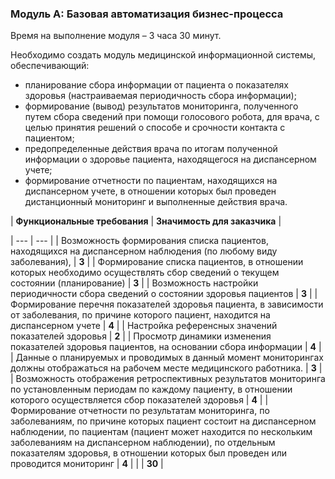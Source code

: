 ### Модуль А: Базовая автоматизация бизнес-процесса

Время на выполнение модуля – 3 часа 30 минут.

Необходимо создать модуль медицинской информационной системы, обеспечивающий:

- планирование сбора информации от пациента о показателях здоровья (настраиваемая периодичность сбора информации);
- формирование (вывод) результатов мониторинга, полученного путем сбора сведений при помощи голосового робота, для врача, с целью принятия решений о способе и срочности контакта с пациентом;
- предопределенные действия врача по итогам полученной информации о здоровье пациента, находящегося на диспансерном учете;
- формирование отчетности по пациентам, находящихся на диспансерном учете, в отношении которых был проведен дистанционный мониторинг и выполненные действия врача.

| **Функциональные требования** | **Значимость для заказчика** |

| --- | --- |
| Возможность формирования списка пациентов, находящихся на диспансерном наблюдения (по любому виду заболевания), | **3** |
| Формирование списка пациентов, в отношении которых необходимо осуществлять сбор сведений о текущем состоянии (планирование) | **3** |
| Возможность настройки периодичности сбора сведений о состоянии здоровья пациентов | **3** |
| Формирование перечня показателей здоровья пациента, в зависимости от заболевания, по причине которого пациент, находится на диспансерном учете | **4** |
| Настройка референсных значений показателей здоровья | **2** |
| Просмотр динамики изменения показателей здоровья пациентов, на основании сбора информации | **4** |
| Данные о планируемых и проводимых в данный момент мониторингах должны отображаться на рабочем месте медицинского работника. | **3** |
| Возможность отображения ретроспективных результатов мониторинга по установленным периодам по каждому пациенту, в отношении которого осуществляется сбор показателей здоровья | **4** |
| Формирование отчетности по результатам мониторинга, по заболеваниям, по причине которых пациент состоит на диспансерном наблюдении, по пациентам (пациент может находится по нескольким заболеваниям на диспансерном наблюдении), по отдельным показателям здоровья, в отношении которых был проведен или проводится мониторинг | **4** |
|     | **30** |
